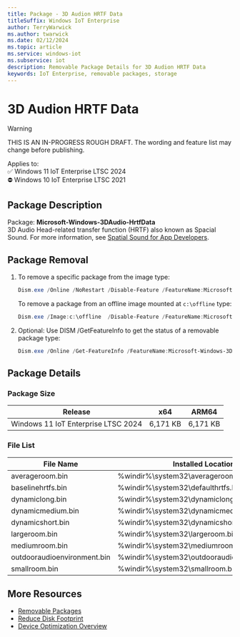 ```yaml
---
title: Package - 3D Audion HRTF Data
titleSuffix: Windows IoT Enterprise
author: TerryWarwick
ms.author: twarwick
ms.date: 02/12/2024
ms.topic: article
ms.service: windows-iot
ms.subservice: iot
description: Removable Package Details for 3D Audion HRTF Data
keywords: IoT Enterprise, removable packages, storage
---
```


# 3D Audion HRTF Data

> [!WARNING]
> THIS IS AN IN-PROGRESS ROUGH DRAFT. The wording and feature list may change before publishing.

Applies to:  
✅ Windows 11 IoT Enterprise LTSC 2024  
⛔ Windows 10 IoT Enterprise LTSC 2021

## Package Description

Package: **Microsoft-Windows-3DAudio-HrtfData** </br>  3D Audio Head-related transfer function (HRTF) also known as Spacial Sound.  For more information, see [Spatial Sound for App Developers](/windows/win32/coreaudio/spatial-sound).

## Package Removal

1. To remove a specific package from the image type:

   ```powershell
   Dism.exe /Online /NoRestart /Disable-Feature /FeatureName:Microsoft-Windows-3DAudio-HrtfData /PackageName:@Package
   ````

   To remove a package from an offline image mounted at `c:\offline` type:

   ```powershell
   Dism.exe /Image:c:\offline  /Disable-Feature /FeatureName:Microsoft-Windows-3DAudio-HrtfData /PackageName:@Package
   ```

1. Optional: Use DISM /GetFeatureInfo to get the status of a removable package type:

   ```powershell
   Dism.exe /Online /Get-FeatureInfo /FeatureName:Microsoft-Windows-3DAudio-HrtfData /PackageName:@Package
   ````

## Package Details

### Package Size

| Release                             |   x64     |    ARM64    |
|-------------------------------------|:---------:|:-----------:|
| Windows 11 IoT Enterprise LTSC 2024 | 6,171 KB  | 6,171 KB    |

### File List

| File Name | Installed Location |
|-----------|--------------------|
| averageroom.bin | %windir%\system32\averageroom.bin |
| baselinehrtfs.bin | %windir%\system32\defaulthrtfs.bin |
| dynamiclong.bin | %windir%\system32\dynamiclong.bin |
| dynamicmedium.bin | %windir%\system32\dynamicmedium.bin |
| dynamicshort.bin | %windir%\system32\dynamicshort.bin |
| largeroom.bin | %windir%\system32\largeroom.bin |
| mediumroom.bin | %windir%\system32\mediumroom.bin |
| outdooraudioenvironment.bin | %windir%\system32\outdooraudioenvironment.bin |
| smallroom.bin | %windir%\system32\smallroom.bin |

## More Resources

- [Removable Packages](/windows/iot/iot-enterprise/Optimize-Your-Device/Removable-Packages)
- [Reduce Disk Footprint](/windows/iot/iot-enterprise/Optimize-Your-Device/Reduce-Disk-Footprint)
- [Device Optimization Overview](/windows/iot/iot-enterprise/Optimize-Your-Device/Overview)
